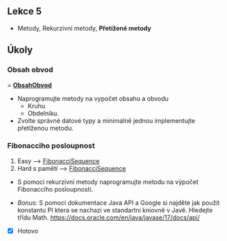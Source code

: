 ## Lekce 5
- Metody, Rekurzivní metody, **Přetížené metody**
## Úkoly
### Obsah obvod
= **[ObsahObvod](/Lekce/Lekce5/Methods/src/ObsahObvod.java)**
- Naprogramujte metody na vypočet obsahu a obvodu
    - Kruhu
    - Obdelníku.
- Zvolte správné datové typy a minimalně jednou implementujte přetíženou metodu.

### Fibonacciho posloupnost
1. Easy --> [FibonacciSequence](/Lekce/Lekce5/Methods/src/Fibonacci.java)
2. Hard s pamětí --> [FibonacciSequence](/Lekce/Lekce5/Methods/src/Fibonacci.java)
- S pomoci rekurzivní metody naprogramujte metodu na výpočet Fibonacciho posloupnosti.

- *Bonus:* S pomocí dokumentace Java API a Google si najděte jak použít konstantu PI ktera se nachazi ve standartní kniovně v Javě. Hledejte třídu Math. https://docs.oracle.com/en/java/javase/17/docs/api/
- [x] Hotovo
